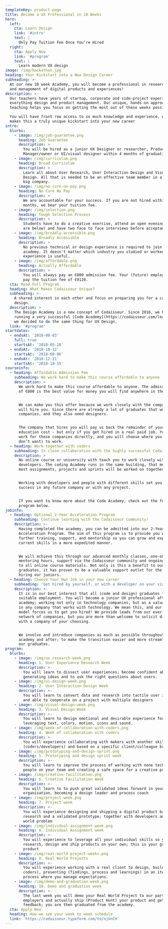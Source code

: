 ```yaml
---
templateKey: product-page
title: Become a UX Professional in 10 Weeks
hero:
  left:
    cta: Learn Design
    link: '#intro'
    text: |
      Only Pay Tuition Fee Once You’re Hired
  right:
    cta: Apply Now
    link: '#program'
    text: |
      Learn modern UX design
image: /img/hackathon.jpg
heading: Your Kickstart into a New Design Career
subheading: >-
  At our new 10 week Academy, you will become a professional in research, design
  and management of digital products and experiences!
description: >-
  Our teachers have years of startup, corporate and side-project experience in
  everything design and product management. Our unique, hands-on approach to
  teaching helps you focus on getting the most out of these weeks possible.

  You will have front row access to so much knowledge and experience, which
  makes this a truly unique kickstart into your new career
intro:
  blurbs:
    - image: /img/job-guarantee.png
      heading: Job Guarantee
      description: >
        You will be hired as a junior UX Designer or researcher, Product
        Manager/owner or UI/visual designer within 4 months of graduation.
    - image: /img/curriculum.png
      heading: Broad Curriculum
      description: >
        Learn all about User Research, User Interaction Design and Visual
        Design. All that is needed to be an effective team member in a small or
        big company.
    - image: /img/no-cure-no-pay.png
      heading: No Cure No Pay
      description: >
        We are accountable for your success. If you are not hired within 4
        months, we bear your tuition fee.
    - image: /img/selection.png
      heading: Tough Selection Process
      description: >
        Students have to do a creative exercise, attend an open evening (dates
        are below) and have two face to face interviews before acceptance.
    - image: /img/broadly-accessible.png
      heading: Broadly Accessible
      description: >
        No previous technical or design experience is required to join the
        academy. It doesn't matter which industry you studied or worked, every
        experience is useful.
    - image: /img/affordable.png
      heading: Actually Affordable
      description: >
        You will always pay an €800 admission fee. Your (future) employer will
        pay the tuition fee of €9120.
  cta: Read Full Program
  heading: What Makes Codaisseur Unique?
  subheading: >-
    A shared interest in each other and focus on preparing you for a career in
    design.
  description: >
    The Design Academy is a new concept of Codaisseur. Since 2016, we have been
    running a very successful [Code Academy](https://codaisseur.com/learn) and
    we decided to do the same thing for UX Design.
  link: '#program'
startdates:
  - endsAt: '2018-08-03'
    full: true
    startsAt: '2018-05-28'
  - endsAt: '2018-10-12'
    startsAt: '2018-08-06'
  - endsAt: '2018-12-21'
    startsAt: '2018-10-15'
courseinfo:
  - heading: Affordable Admission Fee
    subheading: We work hard to make this course affordable to anyone
    description: >
      We work hard to make this course affordable to anyone. The admission fee
      of €800 is the best value for money you will find anywhere in the world.


      We can make you this offer because we work closely with the companies that
      will hire you. Since there are already a lot of graduates that work for
      companies, and they also need designers.


      The company that hires you will pay us back the remainder of your
      education cost - but only if you get hired in a real paid job. You will
      work for these companies directly, and you will choose where you want (and
      don’t want) to work.
  - heading: Work together with coders
    subheading: In close collaboration with the highly successful Codaisseur Code Academy
    description: >
      No online course or university with teach you to work closely with
      developers. The coding Academy runs in the same building, that means that
      most assignments, projects and sprints will be worked on together.


      Working with developers and people with different skills set you up for
      success in any future company or with any project.


      If you want to know more about the Code Academy, check out the full
      program below.
jobinfo:
  - heading: Optional 2-Year Acceleration Program
    subheading: Continue learning with the Codaisseur community!
    description: >-
      Having completed the academy, you can be admitted into our 2-Year Junior
      Acceleration Program. The aim of this program is to provide you with
      further training, support, and mentorship so you can grow and expand your
      current skills in a more expedited manner.


      We will achieve this through our advanced monthly classes, one-on-one
      mentoring hours, support via the Codaisseur community and ongoing access
      to all online course materials. Not only is this a benefit to our
      graduates, it has proven to be a valuable support outlet for the companies
      hiring our juniors.
  - heading: Choose Your Own Job in your new career
    subheading: 'Get hired by yourself, or with a developer on your side'
    description: >-
      It is in our best interest that all (code and design) graduates find
      suitable employment. You will become a junior UX professional after the
      academy; working not only in technology companies, but as a valuable asset
      in any company that works with technology. We mean this, and our very own
      model forces us to get you hired! We provide leads from our ever-growing
      network of companies, but you are more than welcome to solicit directly
      with a company of your choosing.


      We involve and introduce companies as much as possible throughout the
      academy and after; to make the transition easier and more streamlined for
      our graduates.
program:
  blurbs:
    - image: /img/ux-research-week.png
      heading: 1. User Experience Research Week
      description: >-
        You will learn to dissect user experiences; become confident about
        generating ideas and to ask the right questions about users.
    - image: /img/ui-design-week.png
      heading: 2. User Interaction Design Week
      description: >-
        You will learn to convert data and research into tactile user interfaces
        and able to cooperate on a project with multiple designers
    - image: /img/visual-design-week.png
      heading: 3. Visual Design Week
      description: >-
        You will learn to design emotional and desirable experience for users;
        leveraging text, colors, motion, icons and sound.
    - image: /img/week-of-collaboration-with-coders.png
      heading: 4. Week of collaboration with coders
      description: >-
        You will experience collaborating with makers with another skillset
        (coders/developers) and based on a specific client/colleague briefing
    - image: /img/prototyping-and-design-sprint.png
      heading: 5. Prototyping and design sprint week
      description: >-
        You will learn to improve the process of working with none technical
        people on your team and creating a safe space for a creative process
    - image: /img/creative-facilitation.png
      heading: 6. Creative Facilitation Week
      description: >-
        You will learn to to push great validated ideas forward in your team and
        organisation, becoming a design leader and process coach
    - image: /img/project-week.png
      heading: 7. Project week
      description: >-
        You will experience designing and shipping a digital product based on
        research and a validated prototype; together with developers and a real
        world problem
    - image: /img/individual-assignment-week.png
      heading: 8. Individual Assignment week
      description: >-
        You will experience to leverage all your individual skills so you can
        research, design and ship products on your own; this is your graduation
        product
    - image: /img/real-world-project-weeks.png
      heading: 9. Real World Projects
      description: >-
        You will experience working with a real client to design, building (with
        coders), presenting (findings, process and learnings) in an iterative
        process where you manage expectations.
    - image: /img/demo-and-graduation-week.png
      heading: 10. Demo and graduation week
      description: >-
        The last week you will demo your Real World Project to our partners and
        employers and actually ship (Product Hunt) your product and get
        feedback; you are then graduated from the academy.
  cta: Apply Now
  heading: How we see your week to week schedule
  link: 'https://codaisseur.typeform.com/to/njUnCH'
---
```


